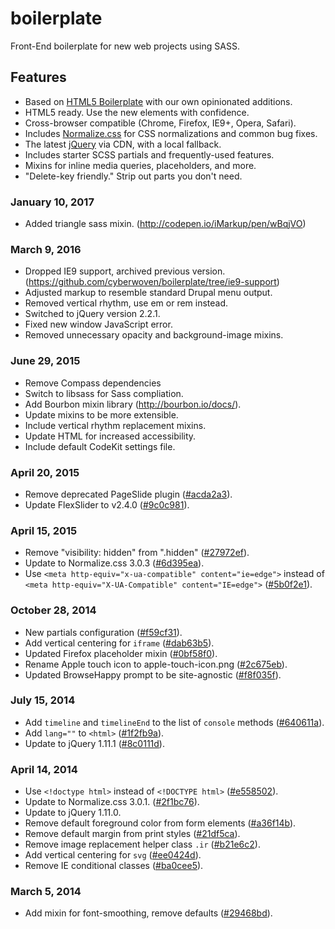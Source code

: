 boilerplate
===========

Front-End boilerplate for new web projects using SASS.

## Features

* Based on [HTML5 Boilerplate](http://html5boilerplate.com) with our own opinionated additions.
* HTML5 ready. Use the new elements with confidence.
* Cross-browser compatible (Chrome, Firefox, IE9+, Opera, Safari).
* Includes [Normalize.css](http://necolas.github.com/normalize.css/) for CSS
  normalizations and common bug fixes.
* The latest [jQuery](http://jquery.com/) via CDN, with a local fallback.
* Includes starter SCSS partials and frequently-used features.
* Mixins for inline media queries, placeholders, and more.
* "Delete-key friendly." Strip out parts you don't need.


### January 10, 2017
* Added triangle sass mixin. (http://codepen.io/iMarkup/pen/wBqjVO)

### March 9, 2016

* Dropped IE9 support, archived previous version. (https://github.com/cyberwoven/boilerplate/tree/ie9-support)
* Adjusted markup to resemble standard Drupal menu output.
* Removed vertical rhythm, use em or rem instead.
* Switched to jQuery version 2.2.1.
* Fixed new window JavaScript error.
* Removed unnecessary opacity and background-image mixins.


### June 29, 2015

* Remove Compass dependencies
* Switch to libsass for Sass compliation.
* Add Bourbon mixin library (http://bourbon.io/docs/).
* Update mixins to be more extensible.
* Include vertical rhythm replacement mixins.
* Update HTML for increased accessibility.
* Include default CodeKit settings file.


### April 20, 2015

* Remove deprecated PageSlide plugin 
  ([#acda2a3](https://github.com/cyberwoven/boilerplate/commit/acda2a34705e2050f41a713525cb55adbef46b07)).
* Update FlexSlider to v2.4.0 
  ([#9c0c981](https://github.com/cyberwoven/boilerplate/commit/9c0c981ad6f0879602f5fec5696366bd108bfa04)).


### April 15, 2015

* Remove "visibility: hidden" from ".hidden" 
  ([#27972ef](https://github.com/cyberwoven/boilerplate/commit/27972efe983502c07924b80229b59cf73a37ffda)).
* Update to Normalize.css 3.0.3 
  ([#6d395ea](https://github.com/cyberwoven/boilerplate/commit/6d395eabd8b2e7db007daff375a3aca35879a390)).
* Use `<meta http-equiv="x-ua-compatible" content="ie=edge">` instead of `<meta http-equiv="X-UA-Compatible" content="IE=edge">`
  ([#5b0f2e1](https://github.com/cyberwoven/boilerplate/commit/5b0f2e167e707c7478d4d6930ea9c3d73b1d8488)).


### October 28, 2014

* New partials configuration
  ([#f59cf31](https://github.com/cyberwoven/boilerplate/commit/f59cf31ae54c2aaf6c0d1eba6cea292c2daa0502)).
* Add vertical centering for `iframe`
  ([#dab63b5](https://github.com/cyberwoven/boilerplate/commit/dab63b5ce50b8261d7bf6fca65b23bb0c6cb65e7)).
* Updated Firefox placeholder mixin
  ([#0bf58f0](https://github.com/cyberwoven/boilerplate/commit/0bf58f0c6e1c7cef77f2413fe0928e3f86674ebc)).
* Rename Apple touch icon to apple-touch-icon.png
  ([#2c675eb](https://github.com/cyberwoven/boilerplate/commit/2c675ebccc63b1d5062390a9d0a6af252382dda1)).
* Updated BrowseHappy prompt to be site-agnostic
  ([#f8f035f](https://github.com/cyberwoven/boilerplate/commit/f8f035fcc8e16ca4c865e50b7e608d2bd781ed84)).

### July 15, 2014

* Add `timeline` and `timelineEnd` to the list of `console` methods
  ([#640611a](https://github.com/cyberwoven/boilerplate/commit/640611a6dd797a4a6e8431511445828ff7ab3805)).
* Add `lang=""` to `<html>`
  ([#1f2fb9a](https://github.com/cyberwoven/boilerplate/commit/1f2fb9a30b8561b5d738099ce9b5f3fd69dcd13f)).
* Update to jQuery 1.11.1
  ([#8c0111d](https://github.com/cyberwoven/boilerplate/commit/8c0111d6cb8bc149f5cd8aa21f61c653cd4af7df)).

### April 14, 2014

* Use `<!doctype html>` instead of `<!DOCTYPE html>`
  ([#e558502](https://github.com/cyberwoven/boilerplate/commit/e55850201f365562abb27642292487b5b30af308)).
* Update to Normalize.css 3.0.1.
  ([#2f1bc76](https://github.com/cyberwoven/boilerplate/commit/2f1bc76ba2244a1d02beb70c989a2111caa83e27)).
* Update to jQuery 1.11.0.
* Remove default foreground color from form elements
  ([#a36f14b](https://github.com/cyberwoven/boilerplate/commit/a36f14bb0feeccc569a4bd607d713eb497271b25)).
* Remove default margin from print styles
  ([#21df5ca](https://github.com/cyberwoven/boilerplate/commit/21df5ca436795b7938940193692973ea82e92f6c)).
* Remove image replacement helper class `.ir`
  ([#b21e6c2](https://github.com/cyberwoven/boilerplate/commit/b21e6c2fc3bd6a653539606b735a17dc6253b1c1)).
* Add vertical centering for `svg`
  ([#ee0424d](https://github.com/cyberwoven/boilerplate/commit/ee0424d36a20fd8f8ff3c254db8f078b129d24fb)).
* Remove IE conditional classes
  ([#ba0cee5](https://github.com/cyberwoven/boilerplate/commit/ba0cee5e70b7378087b991239afb288ae56bd18f)).

### March 5, 2014

* Add mixin for font-smoothing, remove defaults
  ([#29468bd](https://github.com/cyberwoven/boilerplate/commit/29468bde3e088e97792cb44613a942083384f0dd)).
